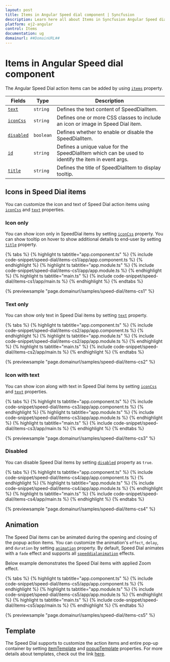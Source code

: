 ```yaml
---
layout: post
title: Items in Angular Speed dial component | Syncfusion
description: Learn here all about Items in Syncfusion Angular Speed dial component of Syncfusion Essential JS 2 and more.
platform: ej2-angular
control: Items 
documentation: ug
domainurl: ##DomainURL##
---
```


# Items in Angular Speed dial component

The Angular Speed Dial action items can be added by using [`items`](https://ej2.syncfusion.com/angular/documentation/api/speed-dial#items) property.

| Fields | Type | Description |
|------|------|-------------|
| [`text`](https://ej2.syncfusion.com/angular/documentation/api/speed-dial/speedDialItemModel/#text) | `string` | Defines the text content of SpeedDialItem. |
| [`iconCss`](https://ej2.syncfusion.com/angular/documentation/api/speed-dial/speedDialItemModel/#iconcss) | `string` | Defines one or more CSS classes to include an icon or image in Speed Dial item. |
| [`disabled`](https://ej2.syncfusion.com/angular/documentation/api/speed-dial/speedDialItemModel/#disabled) | `boolean` | Defines whether to enable or disable the SpeedDialItem. |
| [`id`](https://ej2.syncfusion.com/angular/documentation/api/speed-dial/speedDialItemModel/#id) | `string` | Defines a unique value for the SpeedDialItem which can be used to identify the item in event args. |
| [`title`](https://ej2.syncfusion.com/angular/documentation/api/speed-dial/speedDialItemModel/#title) | `string` | Defines the title of SpeedDialItem to display tooltip. |

## Icons in Speed Dial items

You can customize the icon and text of Speed Dial action items using [`iconCss`](https://ej2.syncfusion.com/angular/documentation/api/speed-dial/speedDialItemModel/#iconcss) and [`text`](https://ej2.syncfusion.com/angular/documentation/api/speed-dial/speedDialItemModel/#text) properties.

### Icon only

You can show icon only in SpeedDial items by setting [`iconCss`](https://ej2.syncfusion.com/angular/documentation/api/speed-dial/speedDialItemModel/#iconcss) property. You can show tooltip on hover to show additional details to end-user by setting [`title`](https://ej2.syncfusion.com/angular/documentation/api/speed-dial/speedDialItemModel/#title) property.

{% tabs %}
{% highlight ts tabtitle="app.component.ts" %}
{% include code-snippet/speed-dial/items-cs1/app/app.component.ts %}
{% endhighlight %}
{% highlight ts tabtitle="app.module.ts" %}
{% include code-snippet/speed-dial/items-cs1/app/app.module.ts %}
{% endhighlight %}
{% highlight ts tabtitle="main.ts" %}
{% include code-snippet/speed-dial/items-cs1/app/main.ts %}
{% endhighlight %}
{% endtabs %}
  
{% previewsample "page.domainurl/samples/speed-dial/items-cs1" %}

### Text only

You can show only text in Speed Dial items by setting [`text`](https://ej2.syncfusion.com/angular/documentation/api/speed-dial/speedDialItemModel/#text) property.

{% tabs %}
{% highlight ts tabtitle="app.component.ts" %}
{% include code-snippet/speed-dial/items-cs2/app/app.component.ts %}
{% endhighlight %}
{% highlight ts tabtitle="app.module.ts" %}
{% include code-snippet/speed-dial/items-cs2/app/app.module.ts %}
{% endhighlight %}
{% highlight ts tabtitle="main.ts" %}
{% include code-snippet/speed-dial/items-cs2/app/main.ts %}
{% endhighlight %}
{% endtabs %}
  
{% previewsample "page.domainurl/samples/speed-dial/items-cs2" %}

### Icon with text

You can show icon along with text in Speed Dial items by setting [`iconCss`](https://ej2.syncfusion.com/angular/documentation/api/speed-dial/speedDialItemModel/#iconcss) and [`text`](https://ej2.syncfusion.com/angular/documentation/api/speed-dial/speedDialItemModel/#text) properties.

{% tabs %}
{% highlight ts tabtitle="app.component.ts" %}
{% include code-snippet/speed-dial/items-cs3/app/app.component.ts %}
{% endhighlight %}
{% highlight ts tabtitle="app.module.ts" %}
{% include code-snippet/speed-dial/items-cs3/app/app.module.ts %}
{% endhighlight %}
{% highlight ts tabtitle="main.ts" %}
{% include code-snippet/speed-dial/items-cs3/app/main.ts %}
{% endhighlight %}
{% endtabs %}
  
{% previewsample "page.domainurl/samples/speed-dial/items-cs3" %}

### Disabled

You can disable Speed Dial items by setting [`disabled`](https://ej2.syncfusion.com/angular/documentation/api/speed-dial/speedDialItemModel/#disabled) property as `true`.

{% tabs %}
{% highlight ts tabtitle="app.component.ts" %}
{% include code-snippet/speed-dial/items-cs4/app/app.component.ts %}
{% endhighlight %}
{% highlight ts tabtitle="app.module.ts" %}
{% include code-snippet/speed-dial/items-cs4/app/app.module.ts %}
{% endhighlight %}
{% highlight ts tabtitle="main.ts" %}
{% include code-snippet/speed-dial/items-cs4/app/main.ts %}
{% endhighlight %}
{% endtabs %}
  
{% previewsample "page.domainurl/samples/speed-dial/items-cs4" %}

## Animation

The Speed Dial items can be animated during the opening and closing of the popup action items. You can customize the animation's `effect`, `delay`, and `duration` by setting [`animation`](https://ej2.syncfusion.com/angular/documentation/api/speed-dial#animation) property. By default, Speed Dial animates with a `fade` effect and supports all [`speeddialanimation`](https://ej2.syncfusion.com/angular/documentation/api/speed-dial/speedDialAnimationEffect/) effects.

Below example demonstrates the Speed Dial items with applied Zoom effect.

{% tabs %}
{% highlight ts tabtitle="app.component.ts" %}
{% include code-snippet/speed-dial/items-cs5/app/app.component.ts %}
{% endhighlight %}
{% highlight ts tabtitle="app.module.ts" %}
{% include code-snippet/speed-dial/items-cs5/app/app.module.ts %}
{% endhighlight %}
{% highlight ts tabtitle="main.ts" %}
{% include code-snippet/speed-dial/items-cs5/app/main.ts %}
{% endhighlight %}
{% endtabs %}
  
{% previewsample "page.domainurl/samples/speed-dial/items-cs5" %}

## Template

The Speed Dial supports to customize the action items and entire pop-up container by setting [itemTemplate](https://ej2.syncfusion.com/angular/documentation/api/speed-dial#itemtemplate) and [popupTemplate](https://ej2.syncfusion.com/angular/documentation/api/speed-dial#popuptemplate) properties. For more details about templates, check out the link [here](https://ej2.syncfusion.com/angular/documentation/speed-dial/template/).
